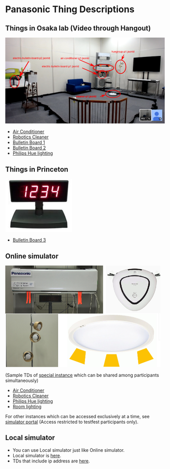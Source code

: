 # Panasonic Thing Descriptions

## Things in Osaka lab (Video through Hangout)

![Lab Image](images/Panasonic_Osaka_Lab_Things_Arrangement.png)

- [Air Conditioner](panasonic-server-real/PanasonicAirConditionerP1/airConditioner_p1.jsonld)
- [Robotics Cleaner](panasonic-server-real/PanasonicCleanerP1/cleaner_p1.jsonld)
- [Bulletin Board 1](panasonic-server-real/PanasonicElectricBulletinBoardP1/electricBulletinBoard_p1.jsonld)
- [Bulletin Board 2](panasonic-server-real/PanasonicElectricBulletinBoardP2/electricBulletinBoard_p2.jsonld)
- [Philips Hue lighting](panasonic-server-real/PanasonicHueGroupP1/huegroup_p1.jsonld)

## Things in Princeton

![Bulletin Board 3](images/Panasonic_Bulletin_Board.png)

- [Bulletin Board 3](panasonic-server-real/PanasonicElectricBulletinBoardP3/electricBulletinBoard_p3.jsonld)

## Online simulator

![Online Simulator Devices](images/Panasonic_Online_Simulator_devices.png)

(Sample TDs of [special instance](https://w3c.p-wot.com:3009) which can be shared among participants simultaneously)

- [Air Conditioner](panasonic-server-simulator/PanaSimAirConditioner5/PanaSimAirConditioner5.jsonld)
- [Robotics Cleaner](panasonic-server-simulator/PanaSimCleaner5/PanaSimCleaner5.jsonld)
- [Philips Hue lighting](panasonic-server-simulator/PanaSimHueGroup5/PanaSimHueGroup5.jsonld)
- [Room lighting](panasonic-server-simulator/PanaSimRoomLight5/PanaSimRoomLight5.jsonld)

For other instances which can be accessed exclusively at a time, see [simulator portal](https://w3c.p-wot.com:3011) (Access restricted to testfest participants only).

## Local simulator

- You can use Local simulator just like Online simulator.
- Local simulator is [here](http://192.168.1.9:3000).
- TDs that include ip address are [here](../../TDs/Panasonic/panasonic-server-simulator/local/).
